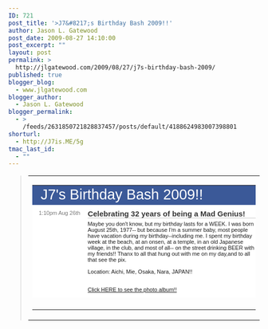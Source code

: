 ```yaml
---
ID: 721
post_title: '>J7&#8217;s Birthday Bash 2009!!'
author: Jason L. Gatewood
post_date: 2009-08-27 14:10:00
post_excerpt: ""
layout: post
permalink: >
  http://jlgatewood.com/2009/08/27/j7s-birthday-bash-2009/
published: true
blogger_blog:
  - www.jlgatewood.com
blogger_author:
  - Jason L. Gatewood
blogger_permalink:
  - >
    /feeds/2631850721828837457/posts/default/4188624983007398801
shorturl:
  - http://J7is.ME/5g
tmac_last_id:
  - ""
---
```

><!-- container table is 98% b/c yahoo mail needs 1% to display right -->       <table border="0" cellpadding="10" cellspacing="0" width="98%"><tbody><tr><td width="100%" style="font-family:'lucida grande',tahoma,verdana,arial,sans-serif;"><table cellpadding="0" width="532"><tbody><tr><td colspan="2" style="background-color: rgb(59, 89, 152);" height="25"><div style="margin-right: 18px; padding-left: 9px; color: rgb(255, 255, 255);font-family:'lucida grande',tahoma,verdana,arial,sans-serif;"><span style="font-size:180%;">J7's Birthday Bash 2009!!</span></div></td></tr><tr><td style="padding: 10px 5px 10px 9px;" align="left" bgcolor="#ffffff" valign="top" width="100"><div> <a href="http://www.facebook.com/album.php?aid=151213&id=705890498"><img src="http://www.jlgatewood.com/wp-content/uploads/2010/10/6536_143171730498_705890498_3945957_5226477_a.jpg" alt="" /></a> </div><div style="text-align: right; font-size: 11px; color: rgb(119, 119, 119);">1:10pm Aug 26th</div></td><td style="padding: 9px 0px 10px 10px; font-size: 11px;" align="left" bgcolor="#ffffff" valign="top" width="400"><div style="color: rgb(51, 51, 51); font-size: 15px; font-weight: bold;">Celebrating 32 years of being a Mad Genius!<br /></div><div><div style="border-bottom: 1px solid rgb(204, 204, 204); line-height: 5px;"> </div><div style="padding-top: 5px;"><div>Maybe you don't know, but my birthday lasts for a WEEK. I was born August 25th, 1977-- but because I'm a summer baby, most people have vacation during my birthday--including me. I spent my birthday week at the beach, at an onsen, at a temple, in an old Japanese village, in the club, and most of all-- on the street drinking BEER with my friends!! Thanx to all that hung out with me on my day,and to all that see the pix.<br /><br /></div><div><span>Location:</span> Aichi, Mie, Osaka, Nara, JAPAN!!</div><br /><br /><a href="http://www.facebook.com/p.php?i=705890498&k=361TP5SR4T6G6BD1PKY4PSSPP&oid=1145461570015">Click HERE to see the photo album!!<br /></a></div></div></td></tr><tr><td><br /></td><td style="padding-left: 10px;"><br /></td></tr></tbody></table></td></tr></tbody></table>